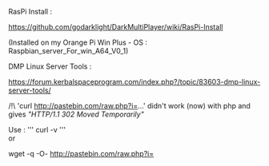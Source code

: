 
RasPi Install :

https://github.com/godarklight/DarkMultiPlayer/wiki/RasPi-Install

(Installed on my Orange Pi Win Plus - OS : Raspbian_server_For_win_A64_V0_1)



DMP Linux Server Tools :

https://forum.kerbalspaceprogram.com/index.php?/topic/83603-dmp-linux-server-tools/

 
 /!\ 'curl http://pastebin.com/raw.php?i=...' didn't work (now) with php and gives *"HTTP/1.1 302 Moved Temporarily"*

Use :
'''
  curl -v 
'''  
  or

  wget -q -O- http://pastebin.com/raw.php?i=
